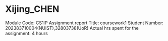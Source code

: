 # Xijing_CHEN
Module Code: CS1IP
Assignment report Title: coursework1
Student Number: 202383710004(NUIST),32803738(UoR)
Actual hrs spent for the assignment: 4 hours
